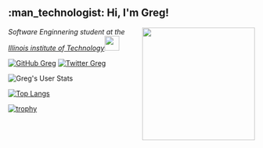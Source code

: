 <h2>:man_technologist: Hi, I'm Greg!</h2>
<img align='right' src="https://media.giphy.com/media/XIqCQx02E1U9W/giphy.gif" width="230">
<p><em>Software Enginnering student at the <a href="https://www.iit.edu/">Illinois institute of Technology</a><img src="https://media.giphy.com/media/WUlplcMpOCEmTGBtBW/giphy.gif" width="30"> 
</em></p>

[![GitHub Greg](https://img.shields.io/github/followers/gregyjames?label=follow&style=social)](https://github.com/gregyjames)
[![Twitter Greg](https://img.shields.io/twitter/follow/gregcodesstuff?label=Follow)](https://twitter.com/gregcodesstuff)

![Greg's User Stats](https://github-readme-stats.vercel.app/api?username=gregyjames&show_icons=true&title_color=fff&icon_color=79ff97&text_color=9f9f9f&bg_color=151515)

[![Top Langs](https://github-readme-stats.vercel.app/api/top-langs/?username=gregyjames)](https://github.com/anuraghazra/github-readme-stats)

[![trophy](https://github-profile-trophy.vercel.app/?username=gregyjames)](https://github.com/ryo-ma/github-profile-trophy)

